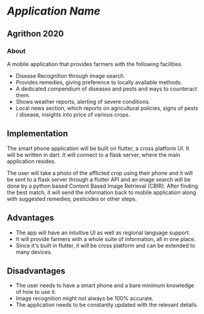 # *Application Name*
## Agrithon 2020

### About
A mobile application that provides farmers with the following facilities.

- Disease Recognition through image search.
- Provides remedies, giving preference to locally available methods.
- A dedicated compendium of diseases and pests and ways to counteract them.
- Shows weather reports, alerting of severe conditions.
- Local news section, which reports on agricultural policies, signs of pests / disease, insights into price of various crops.

## Implementation
The smart phone application will be built on flutter, a cross platform UI. It will be written in dart.
It will connect to a flask server, where the main application resides. 

The user will take a photo of the afflicted crop using their phone and it will be sent to a flask server through a flutter API 
and an image search will be done by a python based Content Based Image Retrieval (CBIR). After finding the best match, it will 
send the information back to mobile application along with suggested remedies, pesticides or other steps.

## Advantages
- The app will have an intuitive UI as well as regional language support.
- It will provide farmers with a whole suite of information, all in one place.
- Since it's built in flutter, it will be cross platform and can be extended to many devices.

## Disadvantages
- The user needs to have a smart phone and a bare minimum knowledge of how to use it.
- Image recognition might not always be 100% accurate.
- The application needs to be constantly updated with the relevant details.
